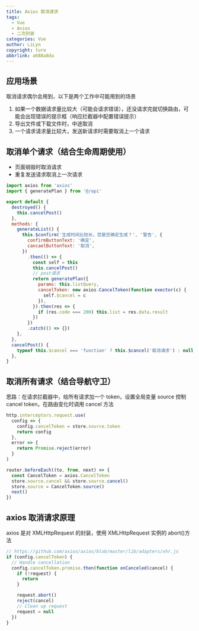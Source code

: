```yaml
---
title: Axios 取消请求
tags:
  - Vue
  - Axios
  - 二次封装
categories: Vue
author: LiLyn
copyright: ture
abbrlink: a688a8da
---
```


## 应用场景

取消请求偶尔会用到，以下是两个工作中可能用到的场景

1. 如果一个数据请求量比较大（可能会请求错误），还没请求完就切换路由，可能会出现错误的提示框（响应拦截器中配置错误提示）
2. 导出文件或下载文件时，中途取消
3. 一个请求请求量比较大，发送新请求时需要取消上一个请求

<!--more-->

## 取消单个请求（结合生命周期使用）

- 页面销毁时取消请求
- 重复发送请求取消上一次请求

```js
import axios from 'axios'
import { generatePlan } from '@/api'

export default {
  destroyed() {
    this.cancelPost()
  },
  methods: {
    generateList() {
      this.$confirm('生成时间比较长，您是否确定生成？', '警告', {
        confirmButtonText: '确定',
        cancaelButtonText: '取消',
      })
        .then(() => {
          const self = this
          this.cancelPost()
          // post请求
          return generatePlan({
            params: this.listQuery,
            cancelToken: new axios.CancelToken(function exector(c) {
              self.$cancel = c
            }),
          }).then(res => {
            if (res.code === 200) this.list = res.data.result
          })
        })
        .catch(() => {})
    },
  },
  cancelPost() {
    typeof this.$cancel === 'function' ? this.$cancel('取消请求') : null
  },
}
```

## 取消所有请求（结合导航守卫）

思路：在请求拦截器中，给所有请求加一个 token，设置全局变量 source 控制 cancel token，在路由变化时调用 cancel 方法

```js
http.interceptors.request.use(
  config => {
    config.cancelToken = store.source.token
    return config
  },
  error => {
    return Promise.reject(error)
  }
)

router.beforeEach((to, from, next) => {
  const CancelToken = axios.CancelToken
  store.source.cancel && store.source.cancel()
  store.source = CancelToken.source()
  next()
})
```

## axios 取消请求原理

axios 是对 XMLHttpRequest 的封装，使用 XMLHttpRequest 实例的 abort()方法

```js
// https://github.com/axios/axios/blob/master/lib/adapters/xhr.js
if (config.cancelToken) {
  // Handle cancellation
  config.cancelToken.promise.then(function onCanceled(cancel) {
    if (!request) {
      return
    }

    request.abort()
    reject(cancel)
    // Clean up request
    request = null
  })
}
```
